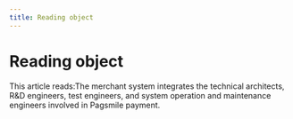 ```yaml
---
title: Reading object
---
```

# Reading object

This article reads:The merchant system integrates the technical architects, R&D engineers, test engineers, and system operation and maintenance engineers involved in Pagsmile payment.

